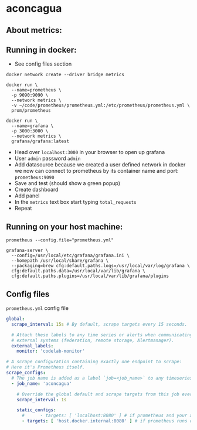 aconcagua
=========

About metrics:
--------------

Running in docker:
------------------

* See config files section

```shell
docker network create --driver bridge metrics

docker run \
  --name=prometheus \
  -p 9090:9090 \
  --network metrics \
  -v ~/code/prometheus/prometheus.yml:/etc/prometheus/prometheus.yml \
  prom/prometheus

docker run \
  --name=grafana \
  -p 3000:3000 \
  --network metrics \
  grafana/grafana:latest

```

* Head over `localhost:3000` in your browser to open up grafana
* User `admin` password `admin`
* Add datasource
   because we created a user defined network in docker we now can connect
   to prometheus by its container name and port: `prometheus:9090`
* Save and test (should show a green popup)
* Create dashboard
* Add panel
* In the `metrics` text box start typing `total_requests`
* Repeat

Running on your host machine:
-----------------------------

```shell
prometheus --config.file="prometheus.yml"

grafana-server \
  --config=/usr/local/etc/grafana/grafana.ini \
  --homepath /usr/local/share/grafana \
  --packaging=brew cfg:default.paths.logs=/usr/local/var/log/grafana \
  cfg:default.paths.data=/usr/local/var/lib/grafana \
  cfg:default.paths.plugins=/usr/local/var/lib/grafana/plugins
```

Config files
------------
`prometheus.yml` config file

```yml
global:
  scrape_interval: 15s # By default, scrape targets every 15 seconds.

  # Attach these labels to any time series or alerts when communicating with
  # external systems (federation, remote storage, Alertmanager).
  external_labels:
    monitor: 'codelab-monitor'

# A scrape configuration containing exactly one endpoint to scrape:
# Here it's Prometheus itself.
scrape_configs:
  # The job name is added as a label `job=<job_name>` to any timeseries scraped from this config.
  - job_name: 'aconcagua'

    # Override the global default and scrape targets from this job every 5 seconds.
    scrape_interval: 1s

    static_configs:
      #      - targets: [ 'localhost:8080' ] # if prometheus and your app runs on docker
      - targets: [ 'host.docker.internal:8080' ] # if prometheus runs on docker but your app doesn't

```
